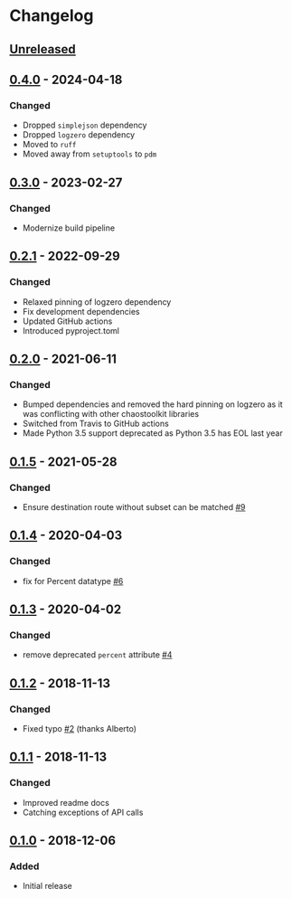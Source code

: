 # Changelog

## [Unreleased][]

[Unreleased]: https://github.com/chaostoolkit-incubator/chaostoolkit-istio/compare/0.4.0...HEAD

## [0.4.0][] - 2024-04-18

[0.4.0]: https://github.com/chaostoolkit-incubator/chaostoolkit-istio/compare/0.3.0...0.4.0

### Changed

* Dropped `simplejson` dependency
* Dropped `logzero` dependency
* Moved to `ruff`
* Moved away from `setuptools` to `pdm`

## [0.3.0][] - 2023-02-27

[0.3.0]: https://github.com/chaostoolkit-incubator/chaostoolkit-istio/compare/0.2.1...0.3.0

### Changed

- Modernize build pipeline

## [0.2.1][] - 2022-09-29

[0.2.1]: https://github.com/chaostoolkit-incubator/chaostoolkit-istio/compare/0.2.0...0.2.1

### Changed

- Relaxed pinning of logzero dependency
- Fix development dependencies
- Updated GitHub actions
- Introduced pyproject.toml

## [0.2.0][] - 2021-06-11

[0.2.0]: https://github.com/chaostoolkit-incubator/chaostoolkit-istio/compare/0.1.5...0.2.0

### Changed

-   Bumped dependencies and removed the hard pinning on logzero as it was 
    conflicting with other chaostoolkit libraries
-   Switched from Travis to GitHub actions
-   Made Python 3.5 support deprecated as Python 3.5 has EOL last year

## [0.1.5][] - 2021-05-28

[0.1.5]: https://github.com/chaostoolkit-incubator/chaostoolkit-istio/compare/0.1.4...0.1.5

### Changed

-   Ensure destination route without subset can be matched [#9][9]

[9]: https://github.com/chaostoolkit-incubator/chaostoolkit-istio/issues/9

## [0.1.4][] - 2020-04-03

[0.1.4]: https://github.com/chaostoolkit-incubator/chaostoolkit-istio/compare/0.1.3...0.1.4

### Changed

-   fix for Percent datatype [#6][6]

[6]: https://github.com/chaostoolkit-incubator/chaostoolkit-istio/pull/6

## [0.1.3][] - 2020-04-02

[0.1.3]: https://github.com/chaostoolkit-incubator/chaostoolkit-istio/compare/0.1.2...0.1.3

### Changed

-   remove deprecated `percent` attribute [#4][4]

[4]: https://github.com/chaostoolkit-incubator/chaostoolkit-istio/pull/4

## [0.1.2][] - 2018-11-13

[0.1.2]: https://github.com/chaostoolkit-incubator/chaostoolkit-istio/compare/0.1.1...0.1.2

### Changed

-   Fixed typo [#2][2] (thanks Alberto)

[2]: https://github.com/chaostoolkit-incubator/chaostoolkit-istio/pull/2

## [0.1.1][] - 2018-11-13

[0.1.1]: https://github.com/chaostoolkit-incubator/chaostoolkit-istio/compare/0.1.0...0.1.1

### Changed

-   Improved readme docs
-   Catching exceptions of API calls

## [0.1.0][] - 2018-12-06

[0.1.0]: https://github.com/chaostoolkit-incubator/chaostoolkit-istio/tree/0.1.0

### Added

-   Initial release